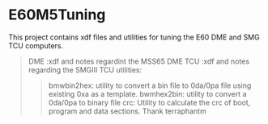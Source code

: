 # E60M5Tuning

This project contains xdf files and utilities for tuning the E60 DME and SMG TCU computers.

> DME :xdf and notes regardint the MSS65 DME
> TCU :xdf and notes regarding the SMGIII TCU
> utilities: 
>> bmwbin2hex: utility to convert a bin file to 0da/0pa file using existing 0xa as a template.
>> bwmhex2bin: utility to convert a 0da/0pa to binary file
>> crc: Utility to calculate the crc of boot, program and data sections. Thank terraphantm


